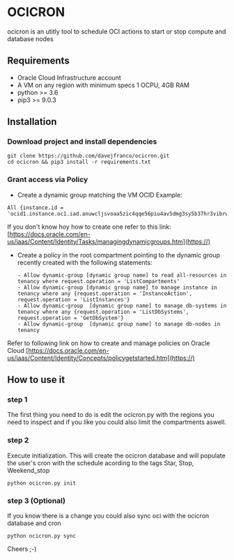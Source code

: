 # OCICRON

ocicron is an utitly tool to schedule OCI actions to start or stop compute and database nodes

## Requirements

- Oracle Cloud Infrastructure account
- A VM on any region with minimum specs 1 OCPU, 4GB RAM 
- python >= 3.6
- pip3 >= 9.0.3

## Installation

### Download project and install dependencies
```
git clone https://github.com/davejfranco/ocicron.git
cd ocicron && pip3 install -r requirements.txt
```
### Grant access via Policy
- Create a dynamic group matching the VM OCID
Example:
```
All {instance.id = 'ocid1.instance.oc1.iad.anuwcljsvoaa5zic4qqe56piu4av5dmg3sy5b37hr3vibrwjabaikh6l3ypa'}	
```
If you don't know hoy how to create one refer to this link: [https://docs.oracle.com/en-us/iaas/Content/Identity/Tasks/managingdynamicgroups.htm](https://) 

- Create a policy in the root compartment pointing to the dynamic group recently created with the following statements:

	```
	- Allow dynamic-group [dynamic group name] to read all-resources in tenancy where request.operation = 'ListCompartments'	
	- Allow dynamic-group [dynamic group name] to manage instance in tenancy where any {request.operation = 'InstanceAction', request.operation = 'ListInstances'}
	- Allow dynamic-group  [dynamic group name] to manage db-systems in tenancy where any {request.operation = 'ListDbSystems', request.operation = 'GetDbSystem'}		
	- Allow dynamic-group  [dynamic group name] to manage db-nodes in tenancy	
	```
	
Refer to following link on how to create and manage policies on Oracle Cloud [https://docs.oracle.com/en-us/iaas/Content/Identity/Concepts/policygetstarted.htm](https://)

## How to use it 

### step 1
The first thing you need to do is edit the ocicron.py with the regions you need to inspect and if you like you could also limit the compartments aswell. 

### step 2
Execute initialization. This will create the ocicron database and will populate the user's cron with the schedule acording to the tags Star, Stop, Weekend_stop

```
python ocicron.py init
```
### step 3 (Optional)
If you know there is a change you could also sync oci with the ocicron database and cron

```
python ocicron.py sync
```

Cheers ;-)